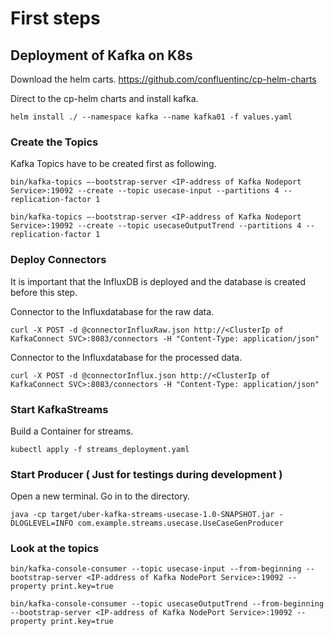 # First steps

## Deployment of Kafka on K8s
Download the helm carts. https://github.com/confluentinc/cp-helm-charts

Direct to the cp-helm charts and install kafka.

`helm install ./ --namespace kafka --name kafka01 -f values.yaml`

### Create the Topics
Kafka Topics have to be created first as following.

`bin/kafka-topics –-bootstrap-server <IP-address of Kafka Nodeport Service>:19092 --create --topic usecase-input --partitions 4 --replication-factor 1`

`bin/kafka-topics –-bootstrap-server <IP-address of Kafka Nodeport Service>:19092 --create --topic usecaseOutputTrend --partitions 4 --replication-factor 1`

### Deploy Connectors
It is important that the InfluxDB is deployed and the database is created before this step.

Connector to the Influxdatabase for the raw data.

`curl -X POST -d @connectorInfluxRaw.json http://<ClusterIp of KafkaConnect SVC>:8083/connectors -H "Content-Type: application/json"`


Connector to the Influxdatabase for the processed data.

`curl -X POST -d @connectorInflux.json http://<ClusterIp of KafkaConnect SVC>:8083/connectors -H "Content-Type: application/json"`

### Start KafkaStreams
Build a Container for streams.

`kubectl apply -f streams_deployment.yaml`


### Start Producer ( Just for testings during development )
Open a new terminal. Go in to the directory.

 `java -cp target/uber-kafka-streams-usecase-1.0-SNAPSHOT.jar -DLOGLEVEL=INFO com.example.streams.usecase.UseCaseGenProducer`

### Look at the topics

`bin/kafka-console-consumer --topic usecase-input --from-beginning --bootstrap-server <IP-address of Kafka NodePort Service>:19092 --property print.key=true`

`bin/kafka-console-consumer --topic usecaseOutputTrend --from-beginning --bootstrap-server <IP-address of Kafka NodePort Service>:19092 --property print.key=true`

